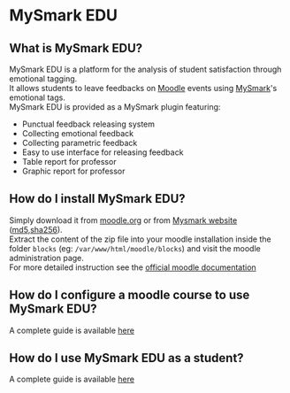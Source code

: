 MySmark EDU 
===========

What is MySmark EDU? 
--------------------

MySmark EDU is a platform for the analysis of student satisfaction through emotional tagging.  
It allows students to leave feedbacks on [Moodle](http://www.moodle.org/) events using [MySmark](https://www.mysmark.com/)'s emotional tags.  
MySmark EDU is provided as a MySmark plugin featuring:


- Punctual feedback releasing system
- Collecting emotional feedback
- Collecting parametric feedback
- Easy to use interface for releasing feedback
- Table report for professor
- Graphic report for professor

How do I install MySmark EDU?
-----------------------------

Simply download it from [moodle.org](https://moodle.org/plugins/reviews.php?plugin=block_smartblock) or from [Mysmark website](https://www.mysmark.com/edu/moodle-plugin-latest.zip) ([md5](https://www.mysmark.com/edu/md5sum),[sha256](https://www.mysmark.com/edu/sha256sum)).  
Extract the content of the zip file into your moodle installation inside the folder `blocks` (eg: `/var/www/html/moodle/blocks`) and visit the moodle administration page.  
For more detailed instruction see the [official moodle documentation](http://docs.moodle.org/22/en/Installing_plugins)

How do I configure a moodle course to use MySmark EDU?
------------------------------------------------------

A complete guide is available [here](https://www.mysmark.com/edu/en/prof.pdf)

How do I use MySmark EDU as a student?
--------------------------------------

A complete guide is available [here](https://www.mysmark.com/edu/en/stud.pdf)
